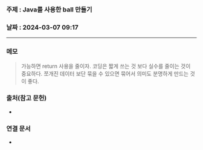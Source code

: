 ### 주제 : Java를 사용한 ball 만들기

### 날짜 : 2024-03-07 09:17
----
### 메모
>  가능하면 return 사용을 줄이자.
>  코딩은 짧게 쓰는 것 보다 실수를 줄이는 것이 중요하다.
>  쪼개진 데이터 보단 묶을 수 있으면 묶어서 의미도 분명하게 만드는 것이 좋다.

### 출처(참고 문헌)
-

### 연결 문서
-
